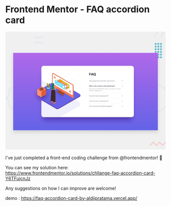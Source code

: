 # Frontend Mentor - FAQ accordion card

![Design preview for the FAQ accordion card coding challenge](./design/desktop-preview.jpg)

I've just completed a front-end coding challenge from @frontendmentor! 🎉

You can see my solution here: https://www.frontendmentor.io/solutions/chllange-faq-accordion-card-Y6TFujcnJz

Any suggestions on how I can improve are welcome!

demo : https://faq-accordion-card-by-aldiipratama.vercel.app/
